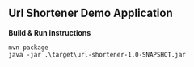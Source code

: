 ## Url Shortener Demo Application

**Build & Run instructions**

```
mvn package
java -jar .\target\url-shortener-1.0-SNAPSHOT.jar
```